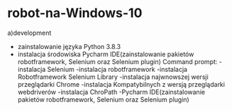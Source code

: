 # robot-na-Windows-10

a)development
- zainstalowanie języka Python 3.8.3
- instalacja środowiska Pycharm IDE(zainstalowanie pakietów robotframework, Selenium oraz Selenium plugin)
Command prompt:
-instalacja Selenium
-instalacja robotframework
-instalacja Robotframework Selenium Library
-instalacja najwnowszej wersji przeglądarki Chrome
-instalacja Kompatybilnych z wersją przeglądarki webdriverów
-instalacja ChroPath
-Pycharm IDE(zainstalowanie pakietów robotframework, Selenium oraz Selenium plugin)
